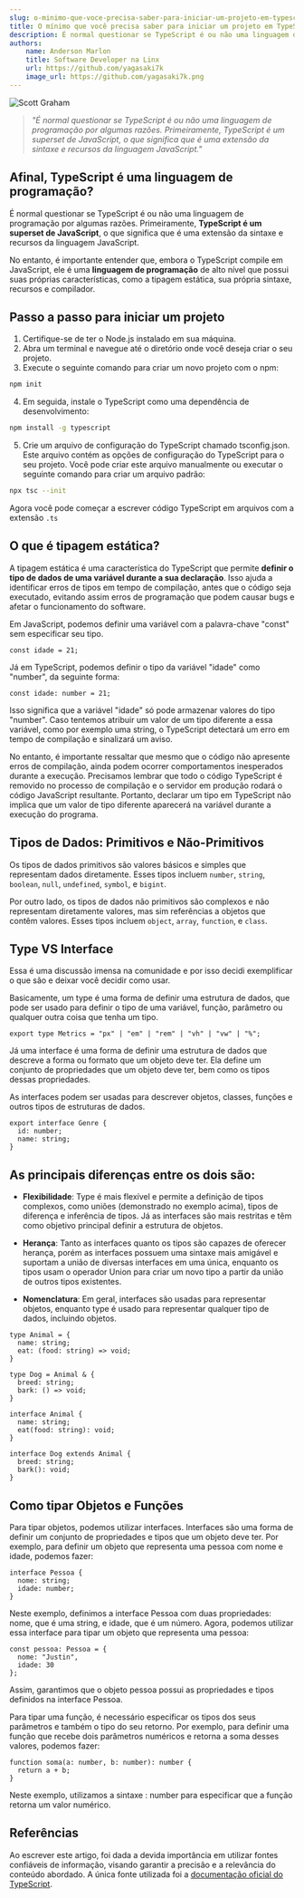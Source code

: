 ```yaml
---
slug: o-minimo-que-voce-precisa-saber-para-iniciar-um-projeto-em-typescript
title: O mínimo que você precisa saber para iniciar um projeto em TypeScript
description: É normal questionar se TypeScript é ou não uma linguagem de programação por algumas razões. Primeiramente, TypeScript é um superset de JavaScript, o que significa que é uma extensão da sintaxe e recursos da linguagem JavaScript.
authors:
    name: Anderson Marlon
    title: Software Developer na Linx
    url: https://github.com/yagasaki7k
    image_url: https://github.com/yagasaki7k.png
---
```


![](https://images.unsplash.com/photo-1454165804606-c3d57bc86b40?ixlib=rb-4.0.3&ixid=MnwxMjA3fDB8MHxwaG90by1wYWdlfHx8fGVufDB8fHx8&auto=format&fit=crop&w=1170&q=80 "Scott Graham")

> _"É normal questionar se TypeScript é ou não uma linguagem de programação por algumas razões. Primeiramente, TypeScript é um superset de JavaScript, o que significa que é uma extensão da sintaxe e recursos da linguagem JavaScript."_

## Afinal, TypeScript é uma linguagem de programação?

É normal questionar se TypeScript é ou não uma linguagem de programação por algumas razões. Primeiramente, **TypeScript é um superset de JavaScript**, o que significa que é uma extensão da sintaxe e recursos da linguagem JavaScript.

No entanto, é importante entender que, embora o TypeScript compile em JavaScript, ele é uma **linguagem de programação** de alto nível que possui suas próprias características, como a tipagem estática, sua própria sintaxe, recursos e compilador.

## Passo a passo para iniciar um projeto
1. Certifique-se de ter o Node.js instalado em sua máquina.
2. Abra um terminal e navegue até o diretório onde você deseja criar o seu projeto.
3. Execute o seguinte comando para criar um novo projeto com o npm:
```bash
npm init
```

4. Em seguida, instale o TypeScript como uma dependência de desenvolvimento:
```bash
npm install -g typescript
```

5. Crie um arquivo de configuração do TypeScript chamado tsconfig.json. Este arquivo contém as opções de configuração do TypeScript para o seu projeto. Você pode criar este arquivo manualmente ou executar o seguinte comando para criar um arquivo padrão:
```bash
npx tsc --init
```

Agora você pode começar a escrever código TypeScript em arquivos com a extensão `.ts`

## O que é tipagem estática?

A tipagem estática é uma característica do TypeScript que permite **definir o tipo de dados de uma variável durante a sua declaração**. Isso ajuda a identificar erros de tipos em tempo de compilação, antes que o código seja executado, evitando assim erros de programação que podem causar bugs e afetar o funcionamento do software.

Em JavaScript, podemos definir uma variável com a palavra-chave "const" sem especificar seu tipo.
```JS
const idade = 21;
```

Já em TypeScript, podemos definir o tipo da variável "idade" como "number", da seguinte forma:
```JS
const idade: number = 21;
```

Isso significa que a variável "idade" só pode armazenar valores do tipo "number". Caso tentemos atribuir um valor de um tipo diferente a essa variável, como por exemplo uma string, o TypeScript detectará um erro em tempo de compilação e sinalizará um aviso.

No entanto, é importante ressaltar que mesmo que o código não apresente erros de compilação, ainda podem ocorrer comportamentos inesperados durante a execução. Precisamos lembrar que todo o código TypeScript é removido no processo de compilação e o servidor em produção rodará o código JavaScript resultante.
Portanto, declarar um tipo em TypeScript não implica que um valor de tipo diferente aparecerá na variável durante a execução do programa.

## Tipos de Dados: Primitivos e Não-Primitivos
Os tipos de dados primitivos são valores básicos e simples que representam dados diretamente. Esses tipos incluem `number`, `string`, `boolean`, `null`, `undefined`, `symbol`, e `bigint`.

Por outro lado, os tipos de dados não primitivos são complexos e não representam diretamente valores, mas sim referências a objetos que contêm valores. Esses tipos incluem `object`, `array`, `function`, e `class`.

## Type VS Interface
Essa é uma discussão imensa na comunidade e por isso decidi exemplificar o que são e deixar você decidir como usar.

Basicamente, um type é uma forma de definir uma estrutura de dados, que pode ser usado para definir o tipo de uma variável, função, parâmetro ou qualquer outra coisa que tenha um tipo.
```JS 
export type Metrics = "px" | "em" | "rem" | "vh" | "vw" | "%";
```

Já uma interface é uma forma de definir uma estrutura de dados que descreve a forma ou formato que um objeto deve ter. Ela define um conjunto de propriedades que um objeto deve ter, bem como os tipos dessas propriedades.

As interfaces podem ser usadas para descrever objetos, classes, funções e outros tipos de estruturas de dados.
```JS
export interface Genre {
  id: number;
  name: string;
}
```

## As principais diferenças entre os dois são:
- **Flexibilidade**: Type é mais flexível e permite a definição de tipos complexos, como uniões (demonstrado no exemplo acima), tipos de diferença e inferência de tipos.
Já as interfaces são mais restritas e têm como objetivo principal definir a estrutura de objetos.

- **Herança**: Tanto as interfaces quanto os tipos são capazes de oferecer herança, porém as interfaces possuem uma sintaxe mais amigável e suportam a união de diversas interfaces em uma única, enquanto os tipos usam o operador Union para criar um novo tipo a partir da união de outros tipos existentes.

- **Nomenclatura**: Em geral, interfaces são usadas para representar objetos, enquanto type é usado para representar qualquer tipo de dados, incluindo objetos.
  
```JS
type Animal = {
  name: string;
  eat: (food: string) => void;
}

type Dog = Animal & {
  breed: string;
  bark: () => void;
}
```

```JS
interface Animal {
  name: string;
  eat(food: string): void;
}

interface Dog extends Animal {
  breed: string;
  bark(): void;
}
```

## Como tipar Objetos e Funções

Para tipar objetos, podemos utilizar interfaces. Interfaces são uma forma de definir um conjunto de propriedades e tipos que um objeto deve ter. Por exemplo, para definir um objeto que representa uma pessoa com nome e idade, podemos fazer:

```JS
interface Pessoa {
  nome: string;
  idade: number;
}
```

Neste exemplo, definimos a interface Pessoa com duas propriedades: nome, que é uma string, e idade, que é um número. Agora, podemos utilizar essa interface para tipar um objeto que representa uma pessoa:

```JS
const pessoa: Pessoa = {
  nome: "Justin",
  idade: 30
};
```

Assim, garantimos que o objeto pessoa possui as propriedades e tipos definidos na interface Pessoa.

Para tipar uma função, é necessário especificar os tipos dos seus parâmetros e também o tipo do seu retorno. Por exemplo, para definir uma função que recebe dois parâmetros numéricos e retorna a soma desses valores, podemos fazer:

```JS
function soma(a: number, b: number): number {
  return a + b;
}
```

Neste exemplo, utilizamos a sintaxe : number para especificar que a função retorna um valor numérico.

## Referências
Ao escrever este artigo, foi dada a devida importância em utilizar fontes confiáveis de informação, visando garantir a precisão e a relevância do conteúdo abordado. 
A única fonte utilizada foi a [documentação oficial do TypeScript](https://www.typescriptlang.org/docs/).